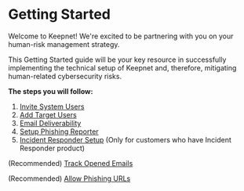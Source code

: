 # Getting Started

Welcome to Keepnet! We're excited to be partnering with you on your human-risk management strategy.

This Getting Started guide will be your key resource in successfully implementing the technical setup of Keepnet and, therefore, mitigating human-related cybersecurity risks.

**The steps you will follow:**

1. ​[Invite System Users​](1.-invite-system-users.md)
2. ​[Add Target Users​](2.-add-target-users/)
3. ​[Email Deliverability​](3.-email-deliverability/)
4. ​[Setup Phishing Reporter​](6.-setup-phishing-reporter/)
5. [​Incident Responder Setup](7.-incident-responder-setup/) (Only for customers who have Incident Responder product)&#x20;

(Recommended) [Track Opened Emails](recommended-track-opened-emails.md)

(Recommended) [Allow Phishing URLs](recommended-add-domains-to-url-protection/)
